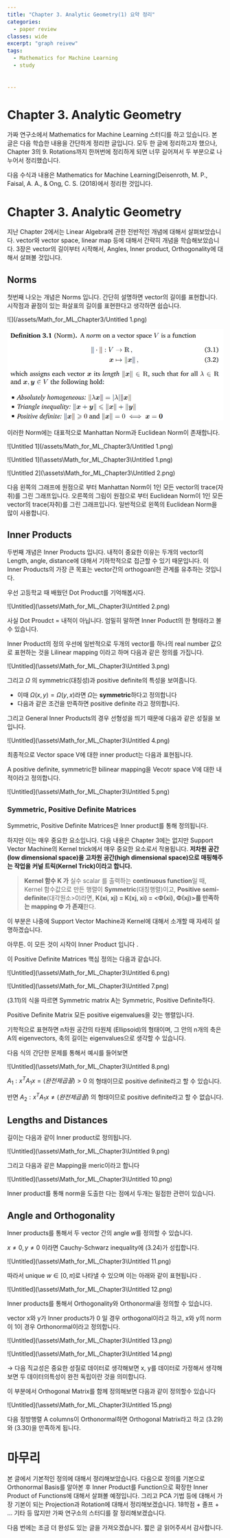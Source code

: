 ```yaml
---
title: "Chapter 3. Analytic Geometry(1) 요약 정리"
categories:
  - paper review
classes: wide
excerpt: "graph reivew"
tags: 
  - Mathematics for Machine Learning
  - study

 
---
```




# Chapter 3. Analytic Geometry

가짜 연구소에서 Mathematics for Machine Learning 스터디를 하고 있습니다. 본 글은 다음 학습한 내용을 간단하게 정리한 글입니다. 모두 한 글에 정리하고자 했으나, Chapter 3의 9. Rotations까지 한꺼번에 정리하게 되면 너무 길어져서 두 부분으로 나누어서 정리했습니다. 



다음 수식과 내용은 Mathematics for Machine Learning(Deisenroth, M. P., Faisal, A. A., & Ong, C. S. (2018)에서 정리한 것입니다.





# Chapter 3. Analytic Geometry

지난 Chapter 2에서는 Linear Algebra에 관한 전반적인 개념에 대해서 살펴보았습니다. vector와 vector space, linear map 등에 대해서 간략히 개념을 학습해보았습니다. 3장은 vector의 길이부터 시작해서, Angles, Inner product, Orthogonality에 대해서 살펴볼 것입니다.

## Norms

첫번째 나오는 개념은 Norms 입니다. 간단히 설명하면 vector의 길이를 표현합니다. 시작점과 끝점이 있는 화살표의 길이를 표현한다고 생각하면 쉽습니다. 

![](/assets/Math_for_ML_Chapter3/Untitled 1.png)

![Norm의 정의(하나 하나 쳐보고 미친 짓이란 걸 깨달았습니다)](\assets\Math_for_ML_Chapter3\Untitled.png)



이러한 Norm에는 대표적으로 Manhattan Norm과  Euclidean Norm이 존재합니다. 

![Untitled 1](/assets/Math_for_ML_Chapter3/Untitled 1.png)

![Untitled 1](\assets\Math_for_ML_Chapter3\Untitled 1.png)

![Untitled 2](\assets\Math_for_ML_Chapter3\Untitled 2.png)

다음 왼쪽의 그래프에 원점으로 부터 Manhattan Norm이 1인 모든 vector의 trace(자취)를 그린 그래프입니다. 오른쪽의 그림이 원점으로 부터 Euclidean Norm이 1인 모든 vector의 trace(자취)를 그린 그래프입니다. 일반적으로 왼쪽의 Euclidean Norm을 많이 사용합니다.

## Inner Products

두번째 개념은 Inner Products 입니다. 내적이 중요한 이유는 두개의 vector의 Length, angle, distance에 대해서 기하학적으로 접근할 수 있기 때문입니다. 이 Inner Products의 가장 큰 목표는 vector간의 orthogoanl한 관계를 유추하는 것입니다.

우선 고등학교 때 배웠던 Dot Product를 기억해봅시다. 

![Untitled](\assets\Math_for_ML_Chapter3\Untitled 2.png)

사실 Dot Proudct = 내적이 아닙니다. 엄밀히 말하면 Inner Poduct의 한 형태라고 볼 수 있습니다. 

Inner Product의 정의 우선에 일반적으로 두개의 vector를 하나의 real number 값으로  표현하는 것을 Lilinear mapping 이라고 하며  다음과 같은 정의를 가집니다. 

![Untitled](\assets\Math_for_ML_Chapter3\Untitled 3.png)

그리고 $\Omega$ 의 symmetric(대칭성)과 positive definite의 특성을 보여줍니다. 

- 이때 $\Omega (x,y)=\Omega(y,x)$라면 $\Omega$는 **symmetric**하다고 정의합니다
- 다음과 같은 조건을 만족하면 positive definite 라고 정의합니다.

그리고 General Inner Products의 경우 선형성을 띄기 때문에 다음과 같은 성질을 보입니다.

![Untitled](\assets\Math_for_ML_Chapter3\Untitled 4.png)

최종적으로 Vector space V에 대한 inner product는 다음과 표현됩니다. 

A positive definite, symmetric한 bilinear mapping을 Vecotr space V에 대한 내적이라고 정의합니다.

![Untitled](\assets\Math_for_ML_Chapter3\Untitled 5.png)

### Symmetric, Positive Definite Matrices

Symmetric, Positive Definite Matrices은 Inner product를  통해 정의됩니다.

하지만 이는 매우 중요한 요소입니다. 다음 내용은 Chapter 3에는 없지만 Support Vector Machine의 Kernel trick에서 매우 중요한 요소로서 작용됩니다. **저차원 공간(low dimensional space)을 고차원 공간(high dimensional space)으로 매핑해주는 작업을 커널 트릭(Kernel Trick)이라고 합니다.** 

> **Kernel 함수 K 가** 실수 scalar 를 출력하는 **continuous function**일 때, Kernel 함수값으로 만든 행렬이 **Symmetric**(대칭행렬)이고, **Positive semi-definite**(대각원소>0)라면, **K(xi, xj) = K(xj, xi) = <Φ(xi), Φ(xj)>를 만족하는 mapping Φ 가 존재**한다.
> 

이 부분은 나중에 Support Vector Machine과 Kernel에 대해서 소개할 때 자세히 설명하겠습니다. 

아무튼. 이 모든 것이 시작이 Inner Product 입니다 . 

이  Positive Definite Matrices 핵심 정의는 다음과 같습니다.

![Untitled](\assets\Math_for_ML_Chapter3\Untitled 6.png)

![Untitled](\assets\Math_for_ML_Chapter3\Untitled 7.png)

(3.11)의 식을 따르면 Symmetric matrix A는 Symmetric, Positive Definite하다. 

Positive Definite Matrix 모든 positive eigenvalues을 갖는 행렬입니다.

기학적으로 표현하면 n차원 공간의 타원체 (Ellipsoid)의 형태이며, 그 안의 n개의 축은 A의 eigenvectors, 축의 길이는 eigenvalues으로 생각할 수 있습니다.

다음 식의 간단한 문제를 통해서 예시를 들어보면 

![Untitled](\assets\Math_for_ML_Chapter3\Untitled 8.png)

$A_1: x^TA_1x = (완전제곱꼴) > 0$  의 형태이므로 positive definite라고 할 수 있습니다.

반면 $A_2: x^TA_1x \not= (완전제곱꼴)$ 의 형태이므로   positive definite라고 할 수 없습니다.

## Lengths and Distances

길이는 다음과 같이 Inner product로 정의됩니다.

![Untitled](\assets\Math_for_ML_Chapter3\Untitled 9.png)

그리고 다음과 같은 Mapping을 meric이라고 합니다

![Untitled](\assets\Math_for_ML_Chapter3\Untitled 10.png)

Inner product를 통해 norm을 도출한 다는 점에서 두개는 밀접한 관련이 있습니다. 

## Angle and Orthogonality

 Inner products를 통해서 두 vector 간의 angle $w$를 정의할 수 있습니다. 

$x \not= 0, y\not=0$ 이라면 Cauchy-Schwarz inequality에 (3.24)가 성립합니다. 

![Untitled](\assets\Math_for_ML_Chapter3\Untitled 11.png)

따라서 unique  $w \in [0, \pi]$로 나타낼 수 있으며 이는 아래와 같이 표현됩니다 .

![Untitled](\assets\Math_for_ML_Chapter3\Untitled 12.png)

Inner products를 통해서 Orthogonality와 Orthonormal을 정의할 수 있습니다. 

vector x와 y가 Inner products가 0 일 경우 orthogonal이라고 하고, x와 y의 norm이 1이 경우 Orthonormal이라고 정의합니다.

![Untitled](\assets\Math_for_ML_Chapter3\Untitled 13.png)

![Untitled](\assets\Math_for_ML_Chapter3\Untitled 14.png)

→ 다음 직교성은 중요한 성질로 데이터로 생각해보면 x, y를  데이터로 가정해서 생각해보면 두 데이터의특성이 완전 독립이란 것을 의미합니다. 

이 부분에서 Orthogonal Matrix를 함께 정의해보면 다음과 같이 정의할수 있습니다

![Untitled](\assets\Math_for_ML_Chapter3\Untitled 15.png)

다음 정방행렬 A columns이 Orthonormal하면  Orthogonal Matrix라고 하고 (3.29)와 (3.30)을 만족하게 됩니다. 

# 마무리

본 글에서 기본적인 정의에 대해서 정리해보았습니다. 다음으로 정의를 기본으로 Orthonormal Basis를 알아본 후 Inner Product를 Function으로  확장한 Inner Product of Functions에 대해서 살펴볼 예정입니다. 그리고 PCA 기법 등에 대해서 가장 기본이 되는 Projection과 Rotation에 대해서 정리해보겠습니다. 18학점 + 졸프 + ... 기타 등 많지만 가짜 연구소의 스터디를 잘 정리해보겠습니다. 

다음 번에는 조금 더 완성도 있는 글을 가져오겠습니다. 짧은 글 읽어주셔서 감사합니다.